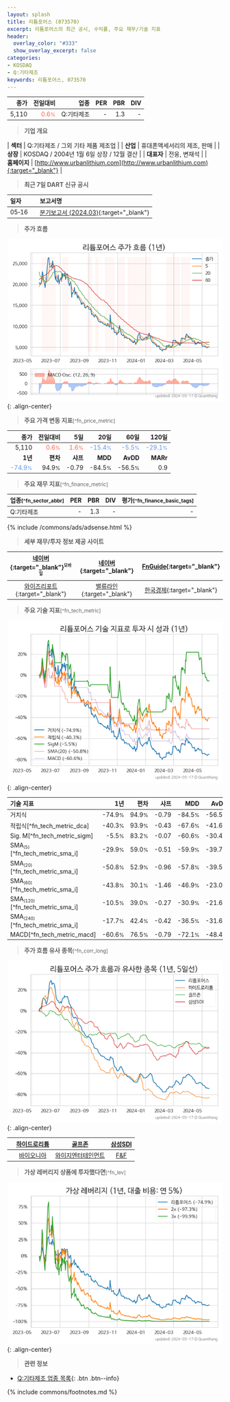```yaml
---
layout: splash
title: 리튬포어스 (073570)
excerpt: 리튬포어스의 최근 공시, 수익률, 주요 재무/기술 지표
header:
  overlay_color: "#333"
  show_overlay_excerpt: false
categories:
- KOSDAQ
- Q:기타제조
keywords: 리튬포어스, 073570
---
```


| **종가** | **전일대비** | **업종** | **PER** | **PBR** | **DIV** |
| -------: | -----------: | -------: | ------: | ------: | ------: |
| 5,110 | <span style="color: tomato">0.6<small>%</small></span> | Q:기타제조 | - | 1.3 | - |

<!-- more -->


> **기업 개요**<a id="company"></a>

| <span style="white-space:nowrap;">**섹터**</span> | Q:기타제조 / 그외 기타 제품 제조업 |
| <span style="white-space:nowrap;">**산업**</span> | 휴대폰액세서리의 제조, 판매 |
| <span style="white-space:nowrap;">**상장**</span> | KOSDAQ / 2004년 1월 6일 상장 / 12월 결산 |
| <span style="white-space:nowrap;">**대표자**</span> | 전웅, 변재석 |
| <span style="white-space:nowrap;">**홈페이지**</span> | [http://www.urbanlithium.com](http://www.urbanlithium.com){:target="_blank"} |


> **최근 7일 DART 신규 공시**<a id="dart"></a>

| **일자** |      | **보고서명** |
| :------- | :--- | :----------- |
| 05&#x2011;16 | | [분기보고서 (2024.03)](https://dart.fss.or.kr/dsaf001/main.do?rcpNo=20240516002017){:target="_blank"} |


> **주가 흐름**<a id="price"></a>

![073570](/stock/images/073570.png){: .align-center}


> **주요 가격 변동 지표**<small>[^fn_price_metric]</small>

| **종가** | **전일대비** | **5일** | **20일** | **60일** | **120일** |
| -------: | -----------: | ------: | -------: | -------: | --------: |
| 5,110 | <span style="color: tomato">0.6<small>%</small></span> | <span style="color: tomato">1.6<small>%</small></span> | <span style="color: cornflowerblue">-15.4<small>%</small></span> | <span style="color: cornflowerblue">-5.5<small>%</small></span> | <span style="color: cornflowerblue">-29.1<small>%</small></span> |
| **1년** | **편차** | **샤프** | **MDD** | **AvDD** | **MARr** |
| <span style="color: cornflowerblue">-74.9<small>%</small></span> | 94.9<small>%</small> | -0.79 | -84.5<small>%</small> | -56.5<small>%</small> | 0.9 |


> **주요 재무 지표**<small>[^fn_finance_metric]</small>

| **업종**<small>[^fn_sector_abbr]</small> | **PER** | **PBR** | **DIV** | **평가**<small>[^fn_finance_basic_tags]</small> |
| :--------------------------------------- | ------: | ------: | ------: | ----------------------------------------------: |
| Q:기타제조 | - | 1.3 | - | - |



{% include /commons/ads/adsense.html %}

> **세부 재무/투자 정보 제공 사이트**

| [네이버](https://m.stock.naver.com/domestic/stock/073570/finance/summary){:target="_blank"}<sup><small>모바일</small></sup> | [네이버](https://finance.naver.com/item/coinfo.naver?code=073570){:target="_blank"} | [FnGuide](https://comp.fnguide.com/SVO2/ASP/SVD_Invest.asp?gicode=A073570&MenuYn=Y){:target="_blank"} |
| :---: | :---: | :---: |
| [와이즈리포트](https://comp.wisereport.co.kr/company/c1040001.aspx?cmp_cd=073570){:target="_blank"} | [밸류라인](https://www.valueline.co.kr/finance/summary/073570){:target="_blank"} | [한국경제](https://markets.hankyung.com/stock/073570/financial-summary){:target="_blank"} |


> **주요 기술 지표**<small>[^fn_tech_metric]</small>


![073570](/stock/images/073570_tech.png){: .align-center}

| **기술 지표** | **1년** | **편차** | **샤프** | **MDD** | **AvDD** |
| :------------ | ------: | -----------: | -------: | ------: | -------: |
| 거치식 | -74.9<small>%</small> | 94.9<small>%</small> | -0.79 | -84.5<small>%</small> | -56.5<small>%</small> |
| 적립식[^fn_tech_metric_dca] | -40.3<small>%</small> | 93.9<small>%</small> | -0.43 | -67.6<small>%</small> | -41.6<small>%</small> |
| Sig. M[^fn_tech_metric_sigm] | -5.5<small>%</small> | 83.2<small>%</small> | -0.07 | -60.6<small>%</small> | -30.4<small>%</small> |
| SMA<small><sub>(5)</sub></small>[^fn_tech_metric_sma_i] | -29.9<small>%</small> | 59.0<small>%</small> | -0.51 | -59.9<small>%</small> | -39.7<small>%</small> |
| SMA<small><sub>(20)</sub></small>[^fn_tech_metric_sma_i] | -50.8<small>%</small> | 52.9<small>%</small> | -0.96 | -57.8<small>%</small> | -39.5<small>%</small> |
| SMA<small><sub>(60)</sub></small>[^fn_tech_metric_sma_i] | -43.8<small>%</small> | 30.1<small>%</small> | -1.46 | -46.9<small>%</small> | -23.0<small>%</small> |
| SMA<small><sub>(120)</sub></small>[^fn_tech_metric_sma_i] | -10.5<small>%</small> | 39.0<small>%</small> | -0.27 | -30.9<small>%</small> | -21.6<small>%</small> |
| SMA<small><sub>(240)</sub></small>[^fn_tech_metric_sma_i] | -17.7<small>%</small> | 42.4<small>%</small> | -0.42 | -36.5<small>%</small> | -31.6<small>%</small> |
| MACD[^fn_tech_metric_macd] | -60.6<small>%</small> | 76.5<small>%</small> | -0.79 | -72.1<small>%</small> | -48.4<small>%</small> |


> **주가 흐름 유사 종목**<a id="corr"></a><small>[^fn_corr_long]</small>

![073570](/stock/images/073570_corr.png){: .align-center}

|       | [하이드로리튬](/101670/) | [골프존](/215000/) | [삼성SDI](/006400/) |
| :---: | :------------------------------------: | :------------------------------------: | :------------------------------------: |
|       | [바이오니아](/064550/) | [와이지엔터테인먼트](/122870/) | [F&F](/383220/) |


> **가상 레버리지 상품에 투자했다면**<a id="2x"></a><small>[^fn_lev]</small>

![073570](/stock/images/073570_2x.png){: .align-center}


> **관련 정보**

- [Q:기타제조 업종 목록](/stats/sector/kosdaq_업종_기타제조_종목/){: .btn .btn--info}

{% include commons/footnotes.md %}
